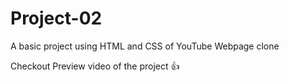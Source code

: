 # Project-02
A basic project using HTML and CSS of YouTube Webpage clone 


Checkout Preview video of the project 
👍

